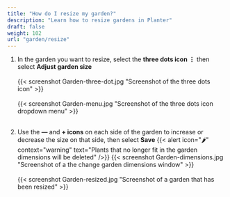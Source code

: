 ```yaml
---
title: "How do I resize my garden?"
description: "Learn how to resize gardens in Planter"
draft: false
weight: 102
url: "garden/resize"
---
```



1. In the garden you want to resize, select the **three dots icon ⋮** then select **Adjust garden size**<br /><br />
{{< screenshot Garden-three-dot.jpg "Screenshot of the three dots icon" >}}<br /><br />
{{< screenshot Garden-menu.jpg "Screenshot of the three dots icon dropdown menu" >}}<br /><br />

2. Use the **—** and **+ icons** on each side of the garden to increase or decrease the size on that side, then select **Save**
{{< alert icon="🌶️" context="warning" text="Plants that no longer fit in the garden dimensions will be deleted" />}}
{{< screenshot Garden-dimensions.jpg "Screenshot of a the change garden dimensions window" >}}<br /><br />
{{< screenshot Garden-resized.jpg "Screenshot of a garden that has been resized" >}}
